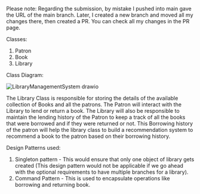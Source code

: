 Please note: Regarding the submission, by mistake I pushed into main gave the URL of the main branch. Later, I created a new branch and moved all my changes there, then created a PR. You can check all my changes in the PR page.

Classes:
  1. Patron 
  2. Book
  3. Library

Class Diagram: 



  ![LibraryManagementSystem drawio](https://github.com/user-attachments/assets/573ca840-d0e3-4797-9ba3-cc601e0bdecd)


  
  
  The Library Class is responsible for storing the details of the available collection of Books and all the patrons. The Patron will interact with the Library to lend or return a book. 
  The Library will also be responsible to maintain the lending history of the Patron to keep a track of all the books that were borrowed and if they were returned or not. 
  This Borrowing history of the patron will help the library class to build a recommendation system to recommend a book to the patron based on their borrowing history.

Design Patterns used:
  1. Singleton pattern - This would ensure that only one object of library gets created (This design pattern would not be applicable if we go ahead with the optional requirements to have multiple branches for a library).
  2. Command Pattern - This is used to encapsulate operations like borrowing and returning book.
  
  
